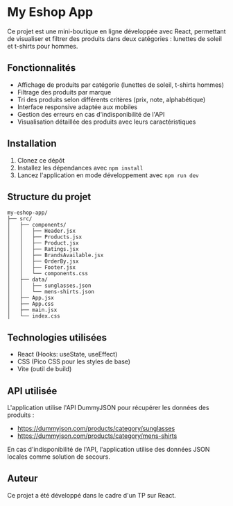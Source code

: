 # My Eshop App

Ce projet est une mini-boutique en ligne développée avec React, permettant de visualiser et filtrer des produits dans deux catégories : lunettes de soleil et t-shirts pour hommes.

## Fonctionnalités

- Affichage de produits par catégorie (lunettes de soleil, t-shirts hommes)
- Filtrage des produits par marque
- Tri des produits selon différents critères (prix, note, alphabétique)
- Interface responsive adaptée aux mobiles
- Gestion des erreurs en cas d'indisponibilité de l'API
- Visualisation détaillée des produits avec leurs caractéristiques

## Installation

1. Clonez ce dépôt
2. Installez les dépendances avec `npm install`
3. Lancez l'application en mode développement avec `npm run dev`

## Structure du projet

```
my-eshop-app/
├── src/
│   ├── components/
│   │   ├── Header.jsx
│   │   ├── Products.jsx
│   │   ├── Product.jsx
│   │   ├── Ratings.jsx
│   │   ├── BrandsAvailable.jsx
│   │   ├── OrderBy.jsx
│   │   ├── Footer.jsx
│   │   └── components.css
│   ├── data/
│   │   ├── sunglasses.json
│   │   └── mens-shirts.json
│   ├── App.jsx
│   ├── App.css
│   ├── main.jsx
│   └── index.css
```

## Technologies utilisées

- React (Hooks: useState, useEffect)
- CSS (Pico CSS pour les styles de base)
- Vite (outil de build)

## API utilisée

L'application utilise l'API DummyJSON pour récupérer les données des produits :
- https://dummyjson.com/products/category/sunglasses
- https://dummyjson.com/products/category/mens-shirts

En cas d'indisponibilité de l'API, l'application utilise des données JSON locales comme solution de secours.

## Auteur

Ce projet a été développé dans le cadre d'un TP sur React.